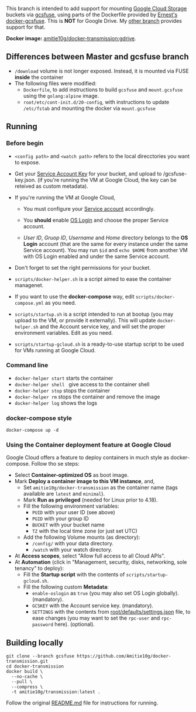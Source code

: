 This branch is intended to add support for mounting [Google Cloud Storage](https://cloud.google.com/storage) buckets via [gcsfuse](https://github.com/GoogleCloudPlatform/gcsfuse), using parts of the Dockerfile provided by [Ernest's docker-gcsfuse](https://github.com/chiaen/docker-gcsfuse). This is **NOT** for Google Drive. My [other branch](https://github.com/Amitie10g/docker-transmission/tree/gdrive-ocamlfuse) provides support for that.

**Docker image:** [amitie10g/docker-transmission:gdrive](https://cloud.docker.com/u/amitie10g/repository/docker/amitie10g/docker-transmission).

## Differences between Master and gcsfuse branch

* ``/download`` volume is not longer exposed. Instead, it is mounted via FUSE **inside** the container
* The following files were modified:
  * ``Dockerfile``, to add instructions to build ``gcsfuse`` and ``mount.gcsfuse`` using the ``golang:alpine`` image.
  * ``root/etc/cont-init.d/20-config``, with instructions to update ``/etc/fstab`` and mounting the docker via ``mount.gcsfuse``

## Running

### Before begin
* ``<config path>`` and ``<watch path>`` refers to the local direcctories you want to expose.

* Get your [Service Account Key](https://cloud.google.com/iam/docs/creating-managing-service-account-keys) for your bucket, and upload to <config path>/gcsfuse-key.json. (if you're running the VM at Google Cloud, the key can be reteived as custom metadata).
 
* If you're running the VM at Google Cloud,

  * You must configure your [Service account](https://cloud.google.com/compute/docs/access/service-accounts) accordingly.

  * You **should** enable [OS Login](https://cloud.google.com/compute/docs/instances/managing-instance-access#enable_oslogin) and choose the proper Service account.
 
  * *User ID*, *Gruop ID*, *Username* and *Home* directory belongs to the **OS Login** account (that are the same for every instance under the same Service account). You may run ``$id`` and ``echo $HOME`` from another VM with OS Login enabled and under the same Service account.
  
* Don't forget to set the right permissions for your bucket.

* ``scripts/docker-helper.sh`` is a script aimed to ease the container managenet.

* If you want to use the **docker-compose** way, edit ``scripts/docker-compose.yml`` as you need.

* ``scripts/startup.sh`` is a script intended to run at bootup (you may upload to the VM, or provide it externally). This will update ``docker-helper.sh`` and the Account service key, and will set the proper environment variables. Edit as you need.

* ``scripts/startup-gcloud.sh`` is a ready-to-use startup script to be used for VMs running at Google Cloud.

### Command line
* ``docker-helper start`` starts the container
* ``docker-helper shell `` give access to the container shell
* ``docker-helper stop`` stops the container
* ``docker-helper rm`` stops the container and remove the image
* ``docker-helper log`` shows the logs

### docker-compose style
```docker-compose up -d```

### Using the Container deployment feature at Google Cloud

Google Cloud offers a feature to deploy containers in much style as docker-compose. Follow tho se steps:

* Select **Container-optimized OS** as boot image.
* Mark **Deploy a container image to this VM instance**, and,
  * Set ``amitie10g/docker-transmission`` as the container name (tags available are ``latest`` and ``minimal``).
  * Mark **Run as privileged** (needed for Linux prior to 4.18).
  * Fill the following environment variables:
    * ``PUID`` with your user ID (see above)
    * ``PGID`` with your group ID
    * ``BUCKET`` with your bucket name
    * ``TZ`` with the local time zone (or just set UTC)
  * Add the following Volume mounts (as directory):
    * ``/config/`` with your data directory.
    * ``/watch`` with your watch directory.
* At **Access scopes**, select "Allow full access to all Cloud APIs".
* At **Automation** (click in "Management, security, disks, networking, sole tenancy" to deploy):
  * Fill the **Startup script** with the contents of ``scripts/startup-gcloud.sh``.
  * Fill the following custom **Metadata**:
    * ``enable-oslogin`` as ``true`` (you may also set OS Login globally). (mandatory).
    * ``GCSKEY`` with the Account service key. (mandatory).
    * ``SETTINGS`` with the contents from [root/defaults/settings.json](https://github.com/Amitie10g/docker-transmission/blob/gcsfuse/root/defaults/settings.json) file, to ease changes (you may want to set the ``rpc-user`` and ``rpc-password`` here). (optional).

## Building locally

```
git clone --branch gcsfuse https://github.com/Amitie10g/docker-transmission.git
cd docker-transmission
docker build \
  --no-cache \
  --pull \
  --compress \
  -t amitie10g/transmission:latest .
```

Follow the original [README.md](https://github.com/linuxserver/docker-transmission/blob/master/README.md) file for instructions for running.
